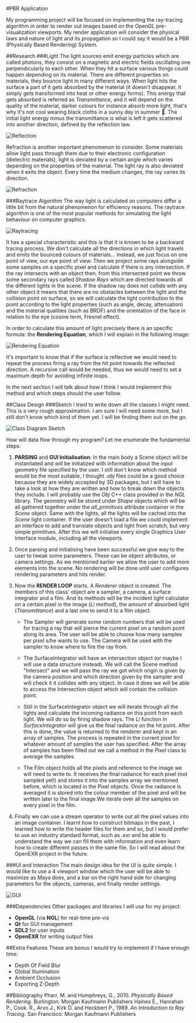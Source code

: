 #PBR Application

My programming project will be focused on implementing the ray-tracing algorithm in order to render out images based on the OpenGL pre-visualization viewports. My render application will consider the physical laws and nature of light and its propagation so I could say it would be a PBR (Physically Based Rendering) System.

##Research
###Light
The light sources emit energy particles which are called photons, they consist on a magnetic and electric fields oscillating one perpendicularly to each other. When they hit a surface various things could happen depending on its material. There are different properties on materials, they bounce light in many different ways. When light hits the surface a part of it gets absorbed by the material (it doesn't disappear, it simply gets transformed into heat or other energy forms). This energy that gets absorbed is referred as *Transmittance*, and it will depend on the quality of the material, darker colours for instance absorb more light, that's why it's not cool wearing black cloths in a sunny day in summer :no_good:. The initial light energy minus the transmittance is what is left it gets scattered into another direction, defined by the reflection law.

![Reflection](https://github.com/NCCA/docwhite-CA1/blob/master/InitialDesign/reflection.png)

Refraction is another important phenomenon to consider. Some materials allow light pass through them due to their electronic configuration (dielectric materials), light is deviated by a certain angle which varies depending on the properties of the material. The light ray is also deviated when it exits the object. Every time the medium changes, the ray varies its direction.

![Refraction](https://github.com/NCCA/docwhite-CA1/blob/master/InitialDesign/refraction.png)

###Raytrace Algorithm
The way light is calculated on computers differ a little bit from the natural phenomenon for efficiency reasons. The raytrace algorithm is one of the most popular methods for simulating the light behaviour on computer graphics. 

![Raytracing](https://github.com/NCCA/docwhite-CA1/blob/master/InitialDesign/raytracing.png)

It has a special characteristic and this is that it is known to be a backward tracing process. We don't calculate all the directions in which light travels and emits the bounced colours of materials... Instead, we just focus on one point of view, our eye point of view. Then we project some rays alongside some samples on a specific pixel and calculate if there is any intersection. If the ray intersects with an object then, from this intersected point we throw some secondary rays called *Shadow Rays* which are directed towards all the different lights in the scene. If the shadow ray does not collide with any other object it means that there are no obstacles between the light and the collision point on surface, so we will calculate the light contribution to the point according to the light properties (such as angle, decay, attenuation) and the material qualities (such as BRDF) and the orientation of the face in relation to the eye (cosine term, Fresnel effect).

In order to calculate this amount of light precisely there is an specific formula: the **Rendering Equation**, which I will explain in the following image:

![Rendering Equation](https://github.com/NCCA/docwhite-CA1/blob/master/InitialDesign/rendering_equation.png)

It's important to know that if the surface is reflective we would need to repeat the process firing a ray from the hit point towards the reflected direction. A recursive call would be needed, thus we would need to set a maximum depth for avoiding infinite loops.

In the next section I will talk about how I think I would implement this method and which steps should the user follow.

##Class Design
###Sketch
I tried to write down all the classes I might need. This is a very rough approximation. I am sure I will need some more, but I still don't know which kind of them yet. I will be finding them out on the go.

![Class Diagram Sketch](https://github.com/NCCA/docwhite-CA1/blob/master/InitialDesign/class_diagram_sketch.png)

How will data flow through my program? Let me enumerate the fundamental steps:

1. **PARSING** and **GUI Initialisation**: In the main body a Scene object will be instantiated and will be initialized with information about the input geometry file specified by the user. I still don't know which method would be the most suitable, I thought *.obj* files could be a good choice because they are widely accepted by 3D packages, but I will have to take a look at how they are written and how to break down the objects they include. I will probably use the *Obj* C++ class provided in the *NGL* library. The geometry will be stored under *Shape* objects which will be all gathered together under the *all_primitives* attribute container in the *Scene* object. Same with the lights, all the lights will be cached into the *Scene* light container. If the user doesn't load a file we could implement an interface to add and translate objects and light from scratch, but very simple primitives. After this we will initialise every single Graphics User Interface module, including all the viewports.

2. Once parsing and initialising have been successful we give way to the user to tweak some parameters. These can be object attributes, or camera settings. As we mentioned earlier we allow the user to add more elements into the scene. No rendering will be done until user configures rendering parameters and hits render.

3. Now the **RENDER LOOP** starts. A *Renderer* object is created. The members of this class' object are a sampler, a camera, a surface integrator and a film. And its methods will be the incident light calculator on a certain pixel in the image (*Li method*), the amount of absorbed light (*Transmittance*) and a last one to send it to a film object.

   * The Sampler will generate some random numbers that will be used for tracing a ray that will pierce the current pixel on a random point along its area. The user will be able to choose how many samples per pixel s/he wants to use. The Camera will be used with the sampler to know where to fire the ray from.

   * The SurfaceIntegrator will have an intersection object (or maybe I will use a data structure instead). We will call the Scene method "Intersect" and we will pass the ray we got which origin is given by the camera position and which direction given by the sampler and will check it it collides with any object. In case it does we will be able to access the Intersection object which will contain the collision point.

   * Still in the SurfaceIntegrator object we will iterate through all the lights and calculate the incoming radiance on this point from each light. We will do so by firing shadow rays. The *Li* function in *SurfaceIntegrator* will give us the final radiance on the hit point. After this is done, the value is returned to the renderer and kept in an array of samples. The process is repeated in the current pixel for whatever amount of samples the user has specified. After the array of samples has been filled out we call a method in the *Pixel* class to average the samples.

   * The Film object holds all the pixels and reference to the image we will need to write to. It receives the final radiance for each pixel (not sampled yet!) and stores it into the samples array we mentioned before, which is located in the Pixel objects. Once the radiance is averaged it is stored into the colour member of the pixel and will be written later to the final image.We iterate over all the samples on every pixel in the film.


4. Finally we can use a stream operator to write out all the pixel values into an image container. I learnt how to construct bitmaps in the past, I learned how to write the header files for them and so, but I would prefer to use an industry standard format, such as *.exr* and be able to understand the way we can fill them with information and even learn how to create different passes in the same file. So I will read about the OpenEXR project in the future.

###UI and Interaction
The main design idea for the UI is quite simple. I would like to use a 4 viewport window which the user will be able to maximize as Maya does, and a bar on the right hand side for changing parameters for the objects, cameras, and finally render settings.

![GUI](https://github.com/NCCA/docwhite-CA1/blob/master/InitialDesign/UI.png)

###Dependencies
Other packages and libraries I will use for my project:
* **OpenGL** (via **NGL**) for real-time pre-vis
* **Qt** for GUI management
* **SDL2** for user inputs
* **OpenEXR** for writing output files

##Extra Features
These are bonus I would try to implement if I have enough time:
* Depth Of Field Blur
* Global Illumination
* Ambient Occlusion
* Exporting Z-Depth

##Bibliography
Pharr, M. and Humphreys, G., 2010. *Physically Based Rendering*. Burlington: Morgan Kaufmann Publishers
Haines E., Hanrahan P., Cook. R., Arvo J., Kirk D. and Heckbert P., 1989. *An Introduction to Ray Tracing*. San Francisco: Morgan Kaufmann Publishers